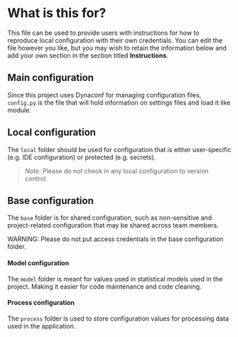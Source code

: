 # What is this for?

This file can be used to provide users with instructions for how to reproduce local configuration with their own credentials. You can edit the file however you like, but you may wish to retain the information below and add your own section in the section titled **Instructions**.

## Main configuration

Since this project uses Dynaconf for managing configuration files, `config.py` is the file that will hold information on settings files and load it like module.

## Local configuration

The `local` folder should be used for configuration that is either user-specific (e.g. IDE configuration) or protected (e.g. secrets).

> *Note:* Please do not check in any local configuration to version control.

## Base configuration

The `base` folder is for shared configuration, such as non-sensitive and project-related configuration that may be shared across team members.
 
WARNING: Please do not put access credentials in the base configuration folder.

#### Model configuration

The `model` folder is meant for values used in statistical models used in the project. Making it easier for code maintenance and code cleaning.

#### Process configuration

The `process` folder is used to store configuration values for processing data used in the application.